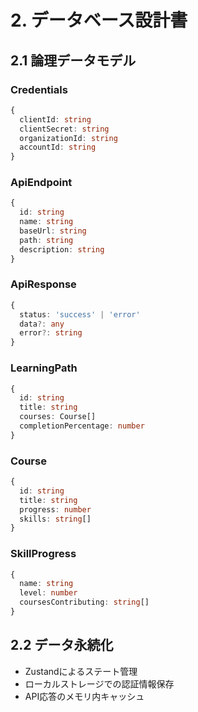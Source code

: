 # 2. データベース設計書

## 2.1 論理データモデル
### Credentials
```typescript
{
  clientId: string
  clientSecret: string
  organizationId: string
  accountId: string
}
```

### ApiEndpoint
```typescript
{
  id: string
  name: string
  baseUrl: string
  path: string
  description: string
}
```

### ApiResponse
```typescript
{
  status: 'success' | 'error'
  data?: any
  error?: string
}
```

### LearningPath
```typescript
{
  id: string
  title: string
  courses: Course[]
  completionPercentage: number
}
```

### Course
```typescript
{
  id: string
  title: string
  progress: number
  skills: string[]
}
```

### SkillProgress
```typescript
{
  name: string
  level: number
  coursesContributing: string[]
}
```

## 2.2 データ永続化
- Zustandによるステート管理
- ローカルストレージでの認証情報保存
- API応答のメモリ内キャッシュ